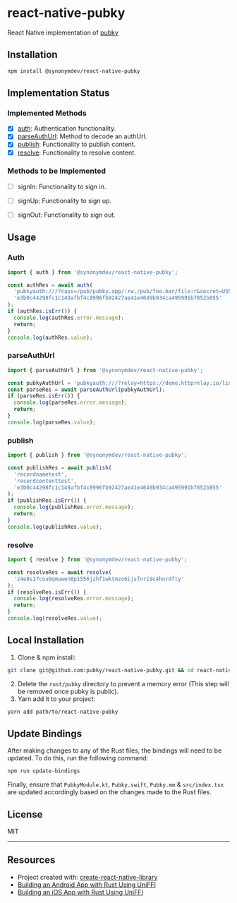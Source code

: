 # react-native-pubky

React Native implementation of [pubky](https://github.com/pubky/pubky)

## Installation

```sh
npm install @synonymdev/react-native-pubky
```

## Implementation Status
### Implemented Methods
- [x] [auth](#auth): Authentication functionality.
- [x] [parseAuthUrl](#parseAuthUrl): Method to decode an authUrl.
- [x] [publish](#publish): Functionality to publish content.
- [x] [resolve](#resolve): Functionality to resolve content.
### Methods to be Implemented
- [ ] signIn: Functionality to sign in.
- [ ] signUp: Functionality to sign up.
- [ ] signOut: Functionality to sign out.


## Usage
### <a name="auth"></a>Auth
```js
import { auth } from '@synonymdev/react-native-pubky';

const authRes = await auth(
  'pubkyauth:///?caps=/pub/pubky.app/:rw,/pub/foo.bar/file:r&secret=U55XnoH6vsMCpx1pxHtt8fReVg4Brvu9C0gUBuw-Jkw&relay=http://167.86.102.121:4173/',
  'e3b0c44298fc1c149afbf4c8996fb92427ae41e4649b934ca495991b7852b855'
);
if (authRes.isErr()) {
  console.log(authRes.error.message);
  return;
}
console.log(authRes.value);
```
### <a name="parseAuthUrl"></a>parseAuthUrl
```js
import { parseAuthUrl } from '@synonymdev/react-native-pubky';

const pubkyAuthUrl = 'pubkyauth:///?relay=https://demo.httprelay.io/link&capabilities=/pub/pubky.app:rw,/pub/example.com/nested:rw&secret=FyzJ3gJ1W7boyFZC1Do9fYrRmDNgCLNRwEu_gaBgPUA';
const parseRes = await parseAuthUrl(pubkyAuthUrl);
if (parseRes.isErr()) {
  console.log(parseRes.error.message);
  return;
}
console.log(parseRes.value);
```
### <a name="publish"></a>publish
```js
import { publish } from '@synonymdev/react-native-pubky';

const publishRes = await publish(
  'recordnametest',
  'recordcontenttest',
  'e3b0c44298fc1c149afbf4c8996fb92427ae41e4649b934ca495991b7852b855'
);
if (publishRes.isErr()) {
  console.log(publishRes.error.message);
  return;
}
console.log(publishRes.value);
```
### <a name="resolve"></a>resolve
```js
import { resolve } from '@synonymdev/react-native-pubky';

const resolveRes = await resolve(
  'z4e8s17cou9qmuwen8p1556jzhf1wktmzo6ijsfnri9c4hnrdfty'
);
if (resolveRes.isErr()) {
  console.log(resolveRes.error.message);
  return;
}
console.log(resolveRes.value);
```

## Local Installation

1. Clone & npm install:
```sh
git clone git@github.com:pubky/react-native-pubky.git && cd react-native-pubky && npm i
```
2. Delete the `rust/pubky` directory to prevent a memory error (This step will be removed once pubky is public).
3. Yarn add it to your project:
```sh
yarn add path/to/react-native-pubky
```

## Update Bindings

After making changes to any of the Rust files, the bindings will need to be updated. To do this, run the following command:

```sh
npm run update-bindings
```

Finally, ensure that `PubkyModule.kt`, `Pubky.swift`, `Pubky.mm` & `src/index.tsx` are updated accordingly based on the changes made to the Rust files.

## License

MIT

---

## Resources

- Project created with: [create-react-native-library](https://github.com/callstack/react-native-builder-bob)
- [Building an Android App with Rust Using UniFFI](https://forgen.tech/en/blog/post/building-an-android-app-with-rust-using-uniffi)
- [Building an iOS App with Rust Using UniFFI](https://forgen.tech/en/blog/post/building-an-ios-app-with-rust-using-uniffi)

